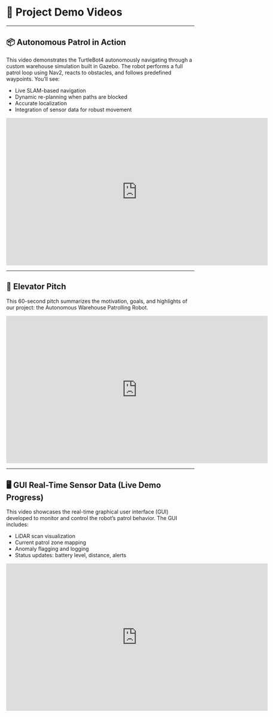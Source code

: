 # 🎥 Project Demo Videos

---

## 📦 Autonomous Patrol in Action

This video demonstrates the TurtleBot4 autonomously navigating through a custom warehouse simulation built in Gazebo. The robot performs a full patrol loop using Nav2, reacts to obstacles, and follows predefined waypoints. You’ll see:
- Live SLAM-based navigation
- Dynamic re-planning when paths are blocked
- Accurate localization 
- Integration of sensor data for robust movement

<iframe width="700" height="394"
  src="https://www.youtube.com/embed/e1mFo_xL-tc"
  title="Warehouse Robot Demo"
  frameborder="0"
  allow="accelerometer; autoplay; clipboard-write; encrypted-media; gyroscope; picture-in-picture"
  allowfullscreen>
</iframe>

---

## 🎤 Elevator Pitch

This 60-second pitch summarizes the motivation, goals, and highlights of our project: the Autonomous Warehouse Patrolling Robot.

<iframe width="700" height="394"
  src="https://www.youtube.com/embed/srB0Ry8rDLg"
  title="Elevator Pitch"
  frameborder="0"
  allow="accelerometer; autoplay; clipboard-write; encrypted-media; gyroscope; picture-in-picture"
  allowfullscreen>
</iframe>

---

## 🖥️ GUI Real-Time Sensor Data (Live Demo Progress)

This video showcases the real-time graphical user interface (GUI) developed to monitor and control the robot’s patrol behavior. The GUI includes:
- LiDAR scan visualization
- Current patrol zone mapping
- Anomaly flagging and logging
- Status updates: battery level, distance, alerts

<iframe width="700" height="394" src="https://www.youtube.com/embed/p81DixPODpc?si=Crmn_9kT5bnMjX4R" title="GUI Sensor Display" frameborder="0" allow="accelerometer; autoplay; clipboard-write; encrypted-media; gyroscope; picture-in-picture; web-share" allowfullscreen></iframe>
